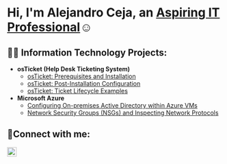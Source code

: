 <h1>Hi, I'm Alejandro Ceja, an <a href="linkedin.com/in/alejandro-ceja-2577751b1"> Aspiring IT Professional</a>☺</h1>

<h2>👨‍💻 Information Technology Projects:</h2>

- <b>osTicket (Help Desk Ticketing System)</b>
  - [osTicket: Prerequisites and Installation](https://github.com/Alejandroceja24/osTicket-Prereqs)
  - [osTicket: Post-Installation Configuration](https://github.com/Alejandroceja24/osTicket_post-install-Configuration)
  - [osTicket: Ticket Lifecycle Examples](https://github.com/Alejandroceja24/osTicket-Lifecycle)
- <b>Microsoft Azure</b>
  - [Configuring On-premises Active Directory within Azure VMs](https://github.com/Alejandroceja24/Implementing-AD-on-Premises-on-Azure)
  - [Network Security Groups (NSGs) and Inspecting Network Protocols](https://github.com/Alejandroceja24/NSG-and-Inspecting-Traffic-Between-Azure-VMs)

<h2>🤳Connect with me:</h2>

[<img align="left" alt="Josh | LinkedIn" width="22px" src="https://cdn.jsdelivr.net/npm/simple-icons@v3/icons/linkedin.svg" />][linkedin]

[linkedin]: linkedin.com/in/alejandro-ceja-2577751b1
